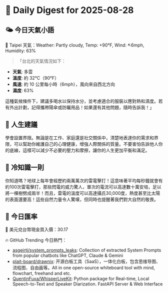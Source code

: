 # 🌅 Daily Digest for 2025-08-28

## 🌤️ 今日天氣小語
📍 Taipei 天氣：Weather: Partly cloudy, Temp: +90°F, Wind: ↖6mph, Humidity: 63%
> 「台北的天氣情況如下：

- **天氣**: 多雲
- **溫度**: 約 32°C（90°F）
- **風速**: 約 10 公里每小時（6mph），風向來自西北方向
- **濕度**: 63%

這種氣候條件下，建議多喝水以保持水分，並考慮適合的服裝以應對熱和濕度。若有外出計劃，記得攜帶陽傘或防曬用品！如果還有其他問題，隨時告訴我！」

## 💬 人生建議
學會設置界限。無論是在工作、家庭還是社交關係中，清楚地表達你的需求和界限，可以幫助你維護自己的心理健康，增強人際關係的質量。不要害怕告訴他人你的底線，這樣可以減少不必要的壓力和摩擦，讓你的人生更加平衡和滿足。

## 🧠 冷知識一則
你知道嗎？地球上每年會經歷約兩萬萬次的雷電擊打！這意味著平均每秒鐘就會有約100次雷電擊打，那些閃電的威力驚人，單次的電流可以高達數十萬安培，足以將一棵樹劈成兩半！而且，雷電的溫度可以高達攝氏30,000度，熱度甚至比太陽的表面還要高！這些自然力量令人驚嘆，但同時也提醒著我們對大自然的敬畏。
## 💱 今日匯率
💱 美元兌台幣現金買入價：30.17

🔥 GitHub Trending 今日熱門：
- [asgeirtj/system_prompts_leaks](https://github.com/asgeirtj/system_prompts_leaks): Collection of extracted System Prompts from popular chatbots like ChatGPT, Claude & Gemini
- [plait-board/drawnix](https://github.com/plait-board/drawnix): 开源白板工具（SaaS），一体化白板，包含思维导图、流程图、自由画等。All in one open-source whiteboard tool with mind, flowchart, freehand and etc.
- [QuentinFuxa/WhisperLiveKit](https://github.com/QuentinFuxa/WhisperLiveKit): Python package for Real-time, Local Speech-to-Text and Speaker Diarization. FastAPI Server & Web Interface

